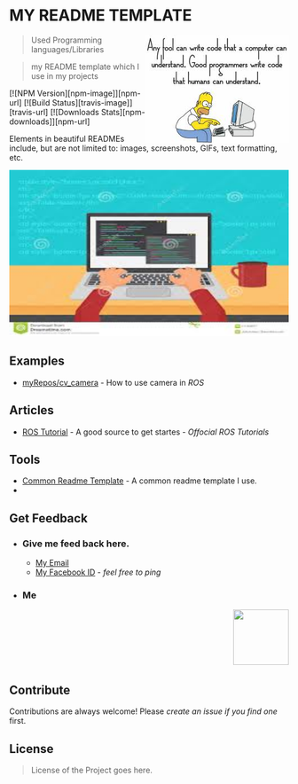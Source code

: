 # MY README TEMPLATE
<img src="README_RES/icon.jpeg" align="right" />

> Used Programming languages/Libraries

> my README template which I use in my projects

[![NPM Version][npm-image]][npm-url]
[![Build Status][travis-image]][travis-url]
[![Downloads Stats][npm-downloads]][npm-url]

Elements in beautiful READMEs include, but are not limited to: images, screenshots, GIFs, text formatting, etc.
<p align="center" >
<img src="README_RES/screen_shot.jpg" height="300" width="600">
</p>

## Examples

- [myRepos/cv_camera](https://github.com/Saikat2019/cv_camera) - How to use camera in *ROS*

## Articles

- [ROS Tutorial](http://wiki.ros.org/ROS/Tutorials) - A good source to get startes - *Offocial ROS Tutorials*

## Tools

- [Common Readme Template](https://github.com/Saikat2019/MY_README_TEMPLATE/blob/master/README.md) - A common readme template I use.
- 

## Get Feedback

 -	### Give me feed back here.
	 - [My Email](#email) 
	 - [My Facebook ID](https://www.facebook.com/profile.php?id=100011440244328) - *feel free to ping*
 -  ### Me
 	<p align="right">
		<img src="https://scontent-bom1-1.xx.fbcdn.net/v/t1.0-9/47574379_824621541262513_325880162547662848_n.jpg?_nc_cat=107&_nc_oc=AQnlCMlo-QMFoJAGZjURtqsqx-9WKXjnTFBBnzNrRzPXOFT9GaXsCw_sCzVrFTn_Lvs&_nc_ht=scontent-bom1-1.xx&oh=70f82b34260b22d80b1dd4bad4d81f72&oe=5CC1FE8F" width="100" height="100" >
	</p>

## Contribute

Contributions are always welcome!
Please *create an issue if you find one* first.

## License

>License of the Project goes here.
